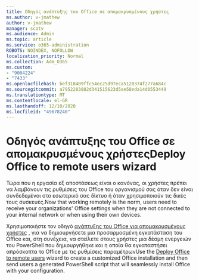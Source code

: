 ```yaml
---
title: Οδηγός ανάπτυξης του Office σε απομακρυσμένους χρήστες
ms.author: v-jmathew
author: v-jmathew
manager: scotv
ms.audience: Admin
ms.topic: article
ms.service: o365-administration
ROBOTS: NOINDEX, NOFOLLOW
localization_priority: Normal
ms.collection: Adm_O365
ms.custom:
- "9004224"
- "7433"
ms.openlocfilehash: bef318409ffc54ec25d97eca5120374f277a684c
ms.sourcegitcommit: a7952283882d341515623d5ae58eda14d0553449
ms.translationtype: MT
ms.contentlocale: el-GR
ms.lasthandoff: 12/10/2020
ms.locfileid: "49678240"
---
```

# <a name="deploy-office-to-remote-users-wizard"></a><span data-ttu-id="ada0d-102">Οδηγός ανάπτυξης του Office σε απομακρυσμένους χρήστες</span><span class="sxs-lookup"><span data-stu-id="ada0d-102">Deploy Office to remote users wizard</span></span>

<span data-ttu-id="ada0d-103">Τώρα που η εργασία εξ αποστάσεως είναι ο κανόνας, οι χρήστες πρέπει να λαμβάνουν τις ρυθμίσεις του Office του οργανισμού σας όταν δεν είναι συνδεδεμένοι στο εσωτερικό σας δίκτυο ή όταν χρησιμοποιούν τις δικές τους συσκευές.</span><span class="sxs-lookup"><span data-stu-id="ada0d-103">Now that working remotely is the norm, users need to receive your organizations' Office settings when they are not connected to your internal network or when using their own devices.</span></span>

<span data-ttu-id="ada0d-104">Χρησιμοποιήστε τον οδηγό [ανάπτυξης του Office για απομακρυσμένους χρήστες](https://go.microsoft.com/fwlink/?linkid=2149564) , για να δημιουργήσετε μια προσαρμοσμένη εγκατάσταση του Office και, στη συνέχεια, να στείλετε στους χρήστες μια δέσμη ενεργειών του PowerShell που δημιουργήθηκε και η οποία θα εγκαταστήσει απρόσκοπτα το Office με τις ρυθμίσεις παραμέτρων</span><span class="sxs-lookup"><span data-stu-id="ada0d-104">Use the [Deploy Office to remote users](https://go.microsoft.com/fwlink/?linkid=2149564) wizard to create a customized ‎Office‎ installation and then send users a generated PowerShell script that will seamlessly install ‎Office‎ with your configuration.</span></span>
